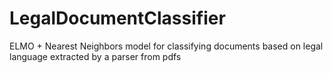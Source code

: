# LegalDocumentClassifier
ELMO + Nearest Neighbors model for classifying documents based on legal language extracted by a parser from pdfs
